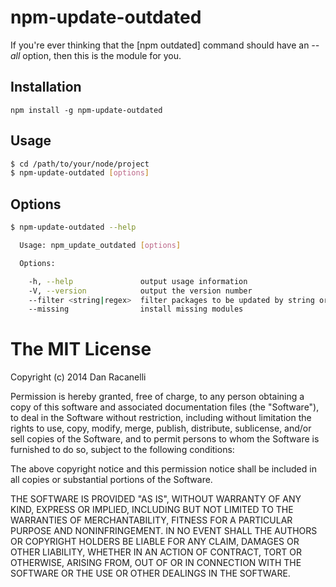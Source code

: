 # npm-update-outdated

If you're ever thinking that the [npm outdated] command should have an _--all_ option, then this is the module for you.

## Installation

```
npm install -g npm-update-outdated
```

## Usage

```bash
$ cd /path/to/your/node/project
$ npm-update-outdated [options]
```

## Options

```bash
$ npm-update-outdated --help

  Usage: npm_update_outdated [options]

  Options:

    -h, --help               output usage information
    -V, --version            output the version number
    --filter <string|regex>  filter packages to be updated by string or regex
    --missing                install missing modules
```

The MIT License
===============

Copyright (c) 2014 Dan Racanelli

Permission is hereby granted, free of charge, to any person obtaining a copy
of this software and associated documentation files (the "Software"), to deal
in the Software without restriction, including without limitation the rights
to use, copy, modify, merge, publish, distribute, sublicense, and/or sell
copies of the Software, and to permit persons to whom the Software is
furnished to do so, subject to the following conditions:

The above copyright notice and this permission notice shall be included in
all copies or substantial portions of the Software.

THE SOFTWARE IS PROVIDED "AS IS", WITHOUT WARRANTY OF ANY KIND, EXPRESS OR
IMPLIED, INCLUDING BUT NOT LIMITED TO THE WARRANTIES OF MERCHANTABILITY,
FITNESS FOR A PARTICULAR PURPOSE AND NONINFRINGEMENT. IN NO EVENT SHALL THE
AUTHORS OR COPYRIGHT HOLDERS BE LIABLE FOR ANY CLAIM, DAMAGES OR OTHER
LIABILITY, WHETHER IN AN ACTION OF CONTRACT, TORT OR OTHERWISE, ARISING FROM,
OUT OF OR IN CONNECTION WITH THE SOFTWARE OR THE USE OR OTHER DEALINGS IN
THE SOFTWARE.